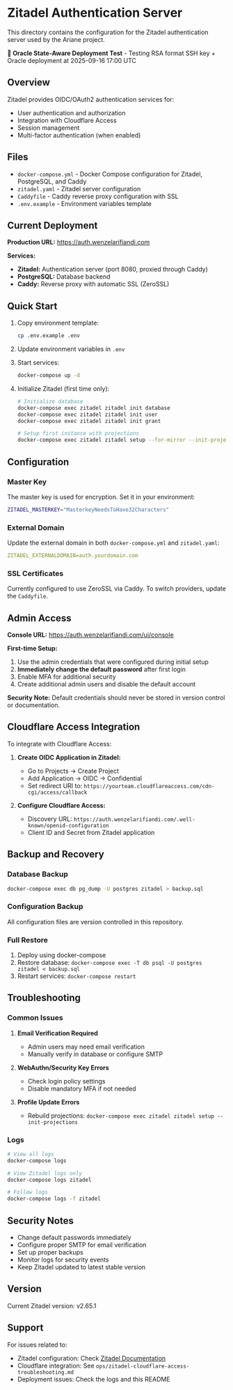 # Zitadel Authentication Server

This directory contains the configuration for the Zitadel authentication server used by the Ariane project.

**🎯 Oracle State-Aware Deployment Test** - Testing RSA format SSH key + Oracle deployment at 2025-09-16 17:00 UTC

## Overview

Zitadel provides OIDC/OAuth2 authentication services for:

- User authentication and authorization
- Integration with Cloudflare Access
- Session management
- Multi-factor authentication (when enabled)

## Files

- `docker-compose.yml` - Docker Compose configuration for Zitadel, PostgreSQL, and Caddy
- `zitadel.yaml` - Zitadel server configuration
- `Caddyfile` - Caddy reverse proxy configuration with SSL
- `.env.example` - Environment variables template

## Current Deployment

**Production URL:** https://auth.wenzelarifiandi.com

**Services:**

- **Zitadel:** Authentication server (port 8080, proxied through Caddy)
- **PostgreSQL:** Database backend
- **Caddy:** Reverse proxy with automatic SSL (ZeroSSL)

## Quick Start

1. Copy environment template:

   ```bash
   cp .env.example .env
   ```

2. Update environment variables in `.env`

3. Start services:

   ```bash
   docker-compose up -d
   ```

4. Initialize Zitadel (first time only):

   ```bash
   # Initialize database
   docker-compose exec zitadel zitadel init database
   docker-compose exec zitadel zitadel init user
   docker-compose exec zitadel zitadel init grant

   # Setup first instance with projections
   docker-compose exec zitadel zitadel setup --for-mirror --init-projections --masterkey "YOUR_MASTER_KEY"
   ```

## Configuration

### Master Key

The master key is used for encryption. Set it in your environment:

```bash
ZITADEL_MASTERKEY="MasterkeyNeedsToHave32Characters"
```

### External Domain

Update the external domain in both `docker-compose.yml` and `zitadel.yaml`:

```yaml
ZITADEL_EXTERNALDOMAIN=auth.yourdomain.com
```

### SSL Certificates

Currently configured to use ZeroSSL via Caddy. To switch providers, update the `Caddyfile`.

## Admin Access

**Console URL:** https://auth.wenzelarifiandi.com/ui/console

**First-time Setup:**

1. Use the admin credentials that were configured during initial setup
2. **Immediately change the default password** after first login
3. Enable MFA for additional security
4. Create additional admin users and disable the default account

**Security Note:** Default credentials should never be stored in version control or documentation.

## Cloudflare Access Integration

To integrate with Cloudflare Access:

1. **Create OIDC Application in Zitadel:**

   - Go to Projects → Create Project
   - Add Application → OIDC → Confidential
   - Set redirect URI to: `https://yourteam.cloudflareaccess.com/cdn-cgi/access/callback`

2. **Configure Cloudflare Access:**
   - Discovery URL: `https://auth.wenzelarifiandi.com/.well-known/openid-configuration`
   - Client ID and Secret from Zitadel application

## Backup and Recovery

### Database Backup

```bash
docker-compose exec db pg_dump -U postgres zitadel > backup.sql
```

### Configuration Backup

All configuration files are version controlled in this repository.

### Full Restore

1. Deploy using docker-compose
2. Restore database: `docker-compose exec -T db psql -U postgres zitadel < backup.sql`
3. Restart services: `docker-compose restart`

## Troubleshooting

### Common Issues

1. **Email Verification Required**

   - Admin users may need email verification
   - Manually verify in database or configure SMTP

2. **WebAuthn/Security Key Errors**

   - Check login policy settings
   - Disable mandatory MFA if not needed

3. **Profile Update Errors**
   - Rebuild projections: `docker-compose exec zitadel zitadel setup --init-projections`

### Logs

```bash
# View all logs
docker-compose logs

# View Zitadel logs only
docker-compose logs zitadel

# Follow logs
docker-compose logs -f zitadel
```

## Security Notes

- Change default passwords immediately
- Configure proper SMTP for email verification
- Set up proper backups
- Monitor logs for security events
- Keep Zitadel updated to latest stable version

## Version

Current Zitadel version: v2.65.1

## Support

For issues related to:

- Zitadel configuration: Check [Zitadel Documentation](https://zitadel.com/docs)
- Cloudflare integration: See `ops/zitadel-cloudflare-access-troubleshooting.md`
- Deployment issues: Check the logs and this README

